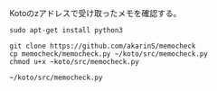 Kotoのzアドレスで受け取ったメモを確認する。

    sudo apt-get install python3
    
    git clone https://github.com/akarinS/memocheck
    cp memocheck/memocheck.py ~/koto/src/memocheck.py
    chmod u+x ~koto/src/memocheck.py

    ~/koto/src/memocheck.py
